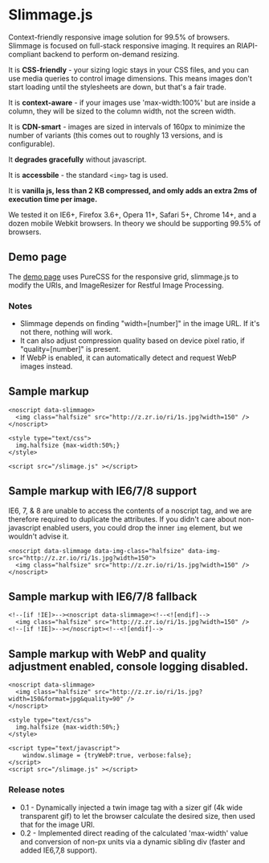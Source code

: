 Slimmage.js
=======

Context-friendly responsive image solution for 99.5% of browsers.
Slimmage is focused on full-stack responsive imaging. It requires an RIAPI-compliant backend to perform on-demand resizing.


It is **CSS-friendly** - your sizing logic stays in your CSS files, and you can use media queries to control image dimensions. This means images don't start loading until the stylesheets are down, but that's a fair trade.

It is **context-aware** - if your images use 'max-width:100%' but are inside a column, they will be sized to the column width, not the screen width.

It is **CDN-smart** - images are sized in intervals of 160px to minimize the number of variants (this comes out to roughly 13 versions, and is configurable).

It **degrades gracefully** without javascript.

It is **accessbile** - the standard `<img>` tag is used. 

It is **vanilla js, less than 2 KB compressed, and omly adds an extra 2ms of execution time per image.**

We tested it on IE6+, Firefox 3.6+, Opera 11+, Safari 5+, Chrome 14+, and a dozen mobile Webkit browsers. In theory we should be supporting 99.5% of browsers.

## Demo page
    
The [demo page](http://imazen.github.io/slimmage/demo.html
) uses PureCSS for the responsive grid, slimmage.js to modify the URIs, and ImageResizer for Restful Image Processing.



### Notes

* Slimmage depends on finding "width=[number]" in the image URL. If it's not there, nothing will work.
* It can also adjust compression quality based on device pixel ratio, if "quality=[number]" is present.
* If WebP is enabled, it can automatically detect and request WebP images instead.


## Sample markup

    <noscript data-slimmage>
      <img class="halfsize" src="http://z.zr.io/ri/1s.jpg?width=150" />
    </noscript>
    
    <style type="text/css">
      img.halfsize {max-width:50%;}
    </style>
    
    <script src="/slimage.js" ></script>
    
    
## Sample markup with IE6/7/8 support

IE6, 7, & 8 are unable to access the contents of a noscript tag, and we are therefore required to duplicate the attributes.
If you didn't care about non-javascript enabled users, you could drop the inner `img` element, but we wouldn't advise it.

    <noscript data-slimmage data-img-class="halfsize" data-img-src="http://z.zr.io/ri/1s.jpg?width=150">
      <img class="halfsize" src="http://z.zr.io/ri/1s.jpg?width=150" />
    </noscript>

## Sample markup with IE6/7/8 fallback

    <!--[if !IE]>--><noscript data-slimmage><!--<![endif]-->
      <img class="halfsize" src="http://z.zr.io/ri/1s.jpg?width=150" />
    <!--[if !IE]>--></noscript><!--<![endif]-->
    
## Sample markup with WebP and quality adjustment enabled, console logging disabled.

    <noscript data-slimmage>
      <img class="halfsize" src="http://z.zr.io/ri/1s.jpg?width=150&format=jpg&quality=90" />
    </noscript>
    
    <style type="text/css">
      img.halfsize {max-width:50%;}
    </style>
    
    <script type="text/javascript">
        window.slimage = {tryWebP:true, verbose:false};
    </script>
    <script src="/slimage.js" ></script>
    
    
### Release notes


* 0.1 - Dynamically injected a twin image tag with a sizer gif (4k wide transparent gif) to let the browser calculate the desired size, then used that for the image URI.
* 0.2 - Implemented direct reading of the calculated 'max-width' value and conversion of non-px units via a dynamic sibling div (faster and added IE6,7,8 support).

